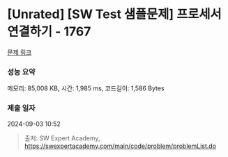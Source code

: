 # [Unrated] [SW Test 샘플문제] 프로세서 연결하기 - 1767 

[문제 링크](https://swexpertacademy.com/main/code/problem/problemDetail.do?contestProbId=AV4suNtaXFEDFAUf) 

### 성능 요약

메모리: 85,008 KB, 시간: 1,985 ms, 코드길이: 1,586 Bytes

### 제출 일자

2024-09-03 10:52



> 출처: SW Expert Academy, https://swexpertacademy.com/main/code/problem/problemList.do